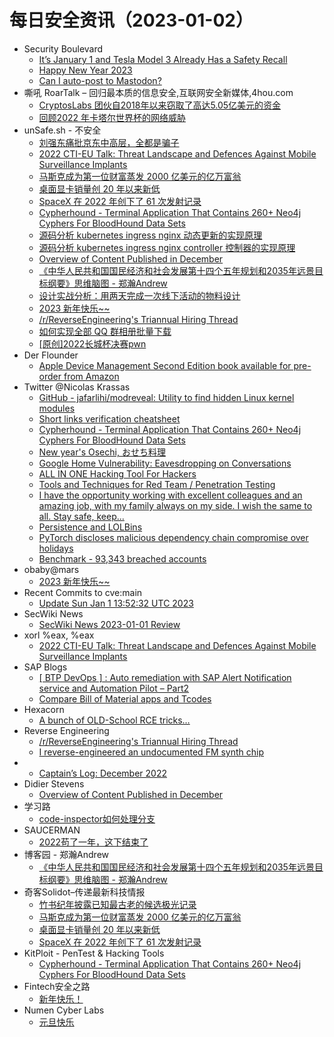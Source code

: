 # 每日安全资讯（2023-01-02）

- Security Boulevard
  - [It’s January 1 and Tesla Model 3 Already Has a Safety Recall](https://securityboulevard.com/2023/01/its-january-1-and-tesla-model-3-already-has-a-safety-recall/)
  - [Happy New Year 2023](https://securityboulevard.com/2023/01/happy-new-year-2023/)
  - [Can I auto-post to Mastodon?](https://securityboulevard.com/2022/12/can-i-auto-post-to-mastodon/)
- 嘶吼 RoarTalk – 回归最本质的信息安全,互联网安全新媒体,4hou.com
  - [CryptosLabs 团伙自2018年以来窃取了高达5.05亿美元的资金](https://www.4hou.com/posts/r7DL)
  - [回顾2022 年卡塔尔世界杯的网络威胁](https://www.4hou.com/posts/GKlK)
- unSafe.sh - 不安全
  - [刘强东痛批京东中高层，全都是骗子](https://buaq.net/go-143705.html)
  - [2022 CTI-EU Talk: Threat Landscape and Defences Against Mobile Surveillance Implants](https://buaq.net/go-143704.html)
  - [马斯克成为第一位财富蒸发 2000 亿美元的亿万富翁](https://buaq.net/go-143714.html)
  - [桌面显卡销量创 20 年以来新低](https://buaq.net/go-143715.html)
  - [SpaceX 在 2022 年创下了 61 次发射记录](https://buaq.net/go-143693.html)
  - [Cypherhound - Terminal Application That Contains 260+ Neo4j Cyphers For BloodHound Data Sets](https://buaq.net/go-143699.html)
  - [源码分析 kubernetes ingress nginx 动态更新的实现原理](https://buaq.net/go-143700.html)
  - [源码分析 kubernetes ingress nginx controller 控制器的实现原理](https://buaq.net/go-143687.html)
  - [Overview of Content Published in December](https://buaq.net/go-143676.html)
  - [《中华人民共和国国民经济和社会发展第十四个五年规划和2035年远景目标纲要》思维脑图 - 郑瀚Andrew](https://buaq.net/go-143692.html)
  - [设计实战分析：用两天完成一次线下活动的物料设计](https://buaq.net/go-143691.html)
  - [2023 新年快乐~~](https://buaq.net/go-143677.html)
  - [/r/ReverseEngineering's Triannual Hiring Thread](https://buaq.net/go-143673.html)
  - [如何实现全部 QQ 群相册批量下载](https://buaq.net/go-143674.html)
  - [[原创]2022长城杯决赛pwn](https://buaq.net/go-143701.html)
- Der Flounder
  - [Apple Device Management Second Edition book available for pre-order from Amazon](https://derflounder.wordpress.com/2023/01/01/apple-device-management-second-edition-book-available-for-pre-order-from-amazon/)
- Twitter @Nicolas Krassas
  - [GitHub - jafarlihi/modreveal: Utility to find hidden Linux kernel modules](https://twitter.com/Dinosn/status/1609604755667714048)
  - [Short links verification cheatsheet](https://twitter.com/Dinosn/status/1609568134465191938)
  - [Cypherhound - Terminal Application That Contains 260+ Neo4j Cyphers For BloodHound Data Sets](https://twitter.com/Dinosn/status/1609567568704200710)
  - [New year's Osechi, おせち料理](https://twitter.com/Dinosn/status/1609566902296223744)
  - [Google Home Vulnerability: Eavesdropping on Conversations](https://twitter.com/Dinosn/status/1609529876129644545)
  - [ALL IN ONE Hacking Tool For Hackers](https://twitter.com/Dinosn/status/1609471600486944768)
  - [Tools and Techniques for Red Team / Penetration Testing](https://twitter.com/Dinosn/status/1609471314942640129)
  - [I have the opportunity working with excellent colleagues and an amazing job, with my family always on my side. I wish the same to all. Stay safe, keep...](https://twitter.com/Dinosn/status/1609466164328947712)
  - [Persistence and LOLBins](https://twitter.com/Dinosn/status/1609451997459095552)
  - [PyTorch discloses malicious dependency chain compromise over holidays](https://twitter.com/Dinosn/status/1609451873148321793)
  - [Benchmark - 93,343 breached accounts](https://twitter.com/Dinosn/status/1609451813220110336)
- obaby@mars
  - [2023 新年快乐~~](https://h4ck.org.cn/2023/01/2023%e6%96%b0%e5%b9%b4%e5%bf%ab%e4%b9%90/)
- Recent Commits to cve:main
  - [Update Sun Jan  1 13:52:32 UTC 2023](https://github.com/trickest/cve/commit/acbbc63eff7d937871daa9837e9ebad6fa8e42f4)
- SecWiki News
  - [SecWiki News 2023-01-01 Review](http://www.sec-wiki.com/?2023-01-01)
- xorl %eax, %eax
  - [2022 CTI-EU Talk: Threat Landscape and Defences Against Mobile Surveillance Implants](https://xorl.wordpress.com/2023/01/01/2022-cti-eu-talk-threat-landscape-and-defences-against-mobile-surveillance-implants/)
- SAP Blogs
  - [[ BTP DevOps ]  : Auto remediation with SAP Alert Notification service and Automation Pilot – Part2](https://blogs.sap.com/2023/01/01/btp-devops-auto-remediation-with-sap-alert-notification-service-and-automation-pilot-part2/)
  - [Compare Bill of Material apps and Tcodes](https://blogs.sap.com/2023/01/01/compare-bill-of-material-apps-and-tcodes/)
- Hexacorn
  - [A bunch of OLD-School RCE tricks…](https://www.hexacorn.com/blog/2023/01/01/a-bunch-of-old-school-rce-tricks/)
- Reverse Engineering
  - [/r/ReverseEngineering's Triannual Hiring Thread](https://www.reddit.com/r/ReverseEngineering/comments/100ex17/rreverseengineerings_triannual_hiring_thread/)
  - [I reverse-engineered an undocumented FM synth chip](https://www.reddit.com/r/ReverseEngineering/comments/100raay/i_reverseengineered_an_undocumented_fm_synth_chip/)
- 
  - [Captain’s Log: December 2022](https://cornerpirate.com/2023/01/01/captains-log-december-2022/)
- Didier Stevens
  - [Overview of Content Published in December](https://blog.didierstevens.com/2023/01/01/overview-of-content-published-in-december-8/)
- 学习路
  - [code-inspector如何处理分支](https://4ra1n.love/post/pZFfJo49k/)
- SAUCERMAN
  - [2022苟了一年，这下结束了](https://saucer-man.com/life/1030.html)
- 博客园 - 郑瀚Andrew
  - [《中华人民共和国国民经济和社会发展第十四个五年规划和2035年远景目标纲要》思维脑图 - 郑瀚Andrew](https://www.cnblogs.com/LittleHann/p/17018327.html)
- 奇客Solidot–传递最新科技情报
  - [竹书纪年披露已知最古老的候选极光记录](https://www.solidot.org/story?sid=73783)
  - [马斯克成为第一位财富蒸发 2000 亿美元的亿万富翁](https://www.solidot.org/story?sid=73782)
  - [桌面显卡销量创 20 年以来新低](https://www.solidot.org/story?sid=73781)
  - [SpaceX 在 2022 年创下了 61 次发射记录](https://www.solidot.org/story?sid=73780)
- KitPloit - PenTest & Hacking Tools
  - [Cypherhound - Terminal Application That Contains 260+ Neo4j Cyphers For BloodHound Data Sets](http://www.kitploit.com/2023/01/cypherhound-terminal-application-that.html)
- Fintech安全之路
  - [新年快乐！](https://mp.weixin.qq.com/s?__biz=Mzg3NjI1MzU4Mg==&mid=2247484908&idx=1&sn=9072cfe8c9b6393dbd68882f4b948baf&chksm=cf345d0df843d41bbc8d9928b39e9c77910397bd756c0d784555152b14e311ac973909682506&scene=58&subscene=0#rd)
- Numen Cyber Labs
  - [元旦快乐](https://mp.weixin.qq.com/s?__biz=Mzg4MDcxNTc2NA==&mid=2247484491&idx=1&sn=e047c557181cee83c626f4ba58742b87&chksm=cf71b6d0f8063fc6b1ecc1f60d15f552dac43ba21f6214f49d935b1f9636ea7517f85606c2b6&scene=58&subscene=0#rd)
